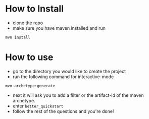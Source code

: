 # How to Install
- clone the repo
- make sure you have maven installed and run
```
mvn install
```

# How to use
- go to the directory you would like to create the project
- run the following command for interactive-mode
```
mvn archetype:generate
```
- next it will ask you to add a filter or the artifact-id of the maven archetype.
- enter `better_quickstart`
- follow the rest of the questions and you're done!
